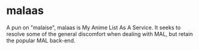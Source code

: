 # malaas
A pun on "malaise", malaas is My Anime List As A Service. It seeks to resolve some of the general discomfort when dealing with MAL, but retain the popular MAL back-end.
